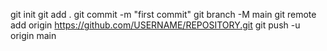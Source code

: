 git init
git add .
git commit -m "first commit"
git branch -M main
git remote add origin https://github.com/USERNAME/REPOSITORY.git
git push -u origin main
